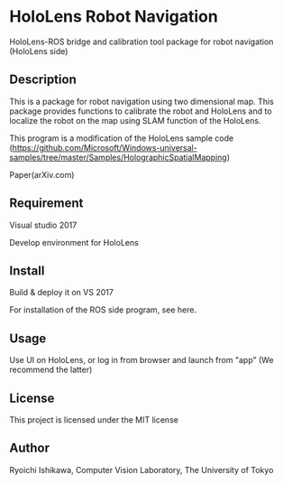 
# HoloLens Robot Navigation

HoloLens-ROS bridge and calibration tool package for robot navigation (HoloLens side)
## Description
This is a package for robot navigation using two dimensional map. This package provides functions to calibrate the robot and HoloLens and to localize the robot on the map using SLAM function of the HoloLens.

This program is a modification of the HoloLens sample code (https://github.com/Microsoft/Windows-universal-samples/tree/master/Samples/HolographicSpatialMapping)

Paper(arXiv.com)

## Requirement
Visual studio 2017

Develop environment for HoloLens

## Install
Build & deploy it on VS 2017

For installation of the ROS side program, see here.

## Usage
Use UI on HoloLens, or log in from browser and launch from "app" (We recommend the latter)


## License
This project is licensed under the MIT license

## Author
Ryoichi Ishikawa, Computer Vision Laboratory, The University of Tokyo
